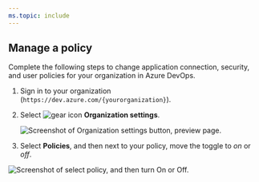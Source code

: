 ```yaml
---
ms.topic: include
---
```


## Manage a policy

Complete the following steps to change application connection, security, and user policies for your organization in Azure DevOps. 

1. Sign in to your organization (```https://dev.azure.com/{yourorganization}```).

2. Select ![gear icon](/azure/devops/media/icons/gear-icon.png) **Organization settings**.

   ![Screenshot of Organization settings button, preview page.](/azure/devops/media/settings/open-admin-settings-vert.png)

3. Select **Policies**,  and then next to your policy, move the toggle to *on* or *off*.

  ![Screenshot of select policy, and then turn On or Off.](/azure/devops/media/change-policies-preview.png)
